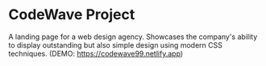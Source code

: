 ﻿# CodeWave Project

A landing page for a web design agency. Showcases the company's ability to display outstanding but also simple design using modern CSS techniques. 
(DEMO: https://codewave99.netlify.app)
